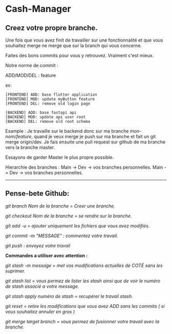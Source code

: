 # Cash-Manager

## Creez votre propre branche.

Une fois que vous avez finit de travailler sur une fonctionnalité et que vous souhaitez merge ne merge que sur la branch qui vous concerne.

Faites des bons commits pour vous y retrouvez. Vraiment c'est mieux.

Notre norme de commit : 

ADD/MOD/DEL : feature

ex: 

    [FRONTEND] ADD: base flutter application
    [FRONTEND] MOD: update myButton feature
    [FRONTEND] DEL: remove old login page
    
    [BACKEND] ADD: base fastapi api
    [BACKEND] MOD: update api user root
    [BACKEND] DEL: remove old root schema
    

Example : Je travaille sur le backend donc sur ma branche *mon-nom/feature*, quand je veux merge je push sur ma branche et fait un git merge origin/dev. Je fais ensuite une pull request sur github de ma branche vers la branche master.

Essayons de garder Master le plus propre possible.

Hierarchie des branches : 
Main -> Dev -> vos branches personnelles.
Main -> Dev -> vos branches personnelles.



______________________________________________________________

## Pense-bete Github:

_git branch *Nom de la branche* = Creer une branche._

_git checkout *Nom de la branche* = se rendre sur la branche._

_git add -u = ajouter uniquement les fichiers que vous avez modifiés._

_git commit -m "MESSAGE" : commentez votre travail._

_git push : envoyez votre travail_

__Commandes a utiliser avec attention :__

_git stash -m *message* = met vos modifications actuelles de COTÉ sans les suprimer._

_git stash list = vous permez de lister les stash ainsi que de voir le numéro de stash associé a votre message._

_git stash apply *numéro de stash* = recupérer le travail stash._

_git reset = retire les modifications que vous avez ADD sans les commits ( si vous souhaitez annuler en gros )_

_git merge *target branch* = vous permez de fusionner votre travail avec la branche._

